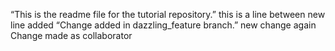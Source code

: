 “This is the readme file for the tutorial repository.”
this is a line between
new line added
“Change added in dazzling_feature branch.” 
new change again 
Change made as collaborator